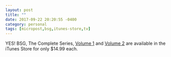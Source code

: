 ```yaml
---
layout: post
title: ""
date: 2017-09-22 20:20:55 -0400
category: personal
tags: [micropost,bsg,itunes-store,tv]
---
```


YES! BSG, The Complete Series, [Volume 1](https://itunes.apple.com/us/tv-season/bsg-the-complete-series-vol-1/id583461291) and [Volume 2](https://itunes.apple.com/us/tv-season/bsg-the-complete-series-vol-2/id583474407) are available in the iTunes Store for only $14.99 each.

